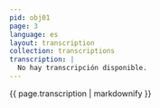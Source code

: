```yaml
---
pid: obj01
page: 3
language: es
layout: transcription
collection: transcriptions
transcription: |
  No hay transcripción disponible.
---
```


{{ page.transcription | markdownify }}
